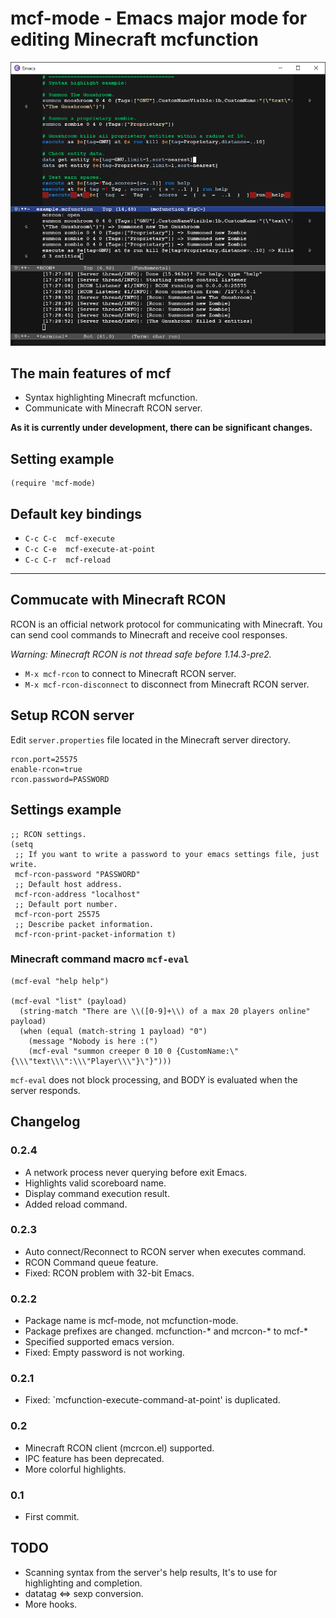 # mcf-mode - Emacs major mode for editing Minecraft mcfunction

![Screenshot](ss00.png)

## The main features of mcf
* Syntax highlighting Minecraft mcfunction.
* Communicate with Minecraft RCON server.

**As it is currently under development, there can be significant changes.**

## Setting example

~~~elisp
(require 'mcf-mode)
~~~

## Default key bindings
* `C-c C-c  mcf-execute`
* `C-c C-e  mcf-execute-at-point`
* `C-c C-r  mcf-reload`

---

## Commucate with Minecraft RCON 

RCON is an official network protocol for communicating with Minecraft.
You can send cool commands to Minecraft and receive cool responses.

*Warning: Minecraft RCON is not thread safe before 1.14.3-pre2.*

* `M-x mcf-rcon` to connect to Minecraft RCON server.
* `M-x mcf-rcon-disconnect` to disconnect from Minecraft RCON server.

## Setup RCON server

Edit `server.properties` file located in the Minecraft server directory.
~~~
rcon.port=25575
enable-rcon=true
rcon.password=PASSWORD
~~~

## Settings example

~~~elisp
;; RCON settings.
(setq 
 ;; If you want to write a password to your emacs settings file, just write.
 mcf-rcon-password "PASSWORD"
 ;; Default host address.
 mcf-rcon-address "localhost"
 ;; Default port number.
 mcf-rcon-port 25575
 ;; Describe packet information.
 mcf-rcon-print-packet-information t)
~~~

### Minecraft command macro `mcf-eval`

~~~ elisp
(mcf-eval "help help")

(mcf-eval "list" (payload)
  (string-match "There are \\([0-9]+\\) of a max 20 players online" payload)
  (when (equal (match-string 1 payload) "0")
    (message "Nobody is here :(")
    (mcf-eval "summon creeper 0 10 0 {CustomName:\"{\\\"text\\\":\\\"Player\\\"}\"}")))
~~~

`mcf-eval` does not block processing, and BODY is evaluated when the server responds.

## Changelog
### 0.2.4
* A network process never querying before exit Emacs.
* Highlights valid scoreboard name.
* Display command execution result.
* Added reload command.
### 0.2.3
* Auto connect/Reconnect to RCON server when executes command.
* RCON Command queue feature.
* Fixed: RCON problem with 32-bit Emacs.
### 0.2.2
* Package name is mcf-mode, not mcfunction-mode.
* Package prefixes are changed. mcfunction-* and mcrcon-* to mcf-*
* Specified supported emacs version.
* Fixed: Empty password is not working.
### 0.2.1
* Fixed: `mcfunction-execute-command-at-point' is duplicated.
### 0.2
* Minecraft RCON client (mcrcon.el) supported.
* IPC feature has been deprecated.
* More colorful highlights.
### 0.1
* First commit.

## TODO
* Scanning syntax from the server's help results, It's to use for highlighting and completion.
* datatag <=> sexp conversion.
* More hooks.
